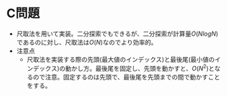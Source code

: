 # C問題
- 尺取法を用いて実装。二分探索でもできるが、二分探索が計算量$`O(NlogN)`$であるのに対し、尺取法は$`O(N)`$なのでより効率的。
- 注意点
  - 尺取法を実装する際の先頭(最大値のインデックス)と最後尾(最小値のインデックス)の動かし方。最後尾を固定し、先頭を動かすと、$`O(N^2)`$となるので注意。固定するのは先頭で、最後尾を先頭までの間で動かすことをする。
